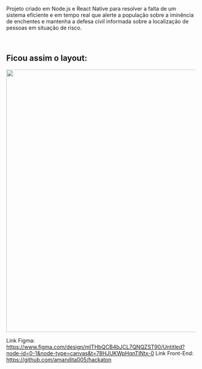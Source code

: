 <p>
  Projeto criado em Node.js e React Native para resolver a falta de um sistema eficiente e em tempo real que alerte a população sobre a iminência de enchentes e mantenha a defesa civil informada sobre a localização de pessoas em situação de risco.
</p>
<br>

## Ficou assim o layout:

<div align="center">
<img src="https://github.com/user-attachments/assets/e30307ae-ca11-4b28-b467-5947b7f3cf9a
" width="700px" />
</div>


Link Figma: https://www.figma.com/design/mITHbQCB4bJCL7QNQZST90/Untitled?node-id=0-1&node-type=canvas&t=78HJUKWpHqnTINtx-0
Link Front-End: https://github.com/amandita005/hackaton
